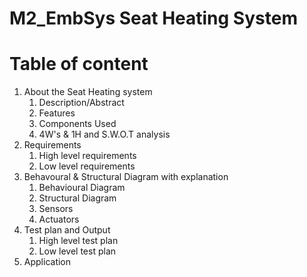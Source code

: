 # M2_EmbSys Seat Heating System
# Table of content
1. About the Seat Heating system
    1. Description/Abstract
    1. Features
    1. Components Used
    1. 4W's & 1H and S.W.O.T analysis
1. Requirements
    1. High level requirements
    1. Low level requirements
1. Behavoural & Structural Diagram with explanation
    1. Behavioural Diagram
    1. Structural Diagram
    1. Sensors
    1. Actuators
1. Test plan and Output
    1. High level test plan
    1. Low level test plan
1. Application
